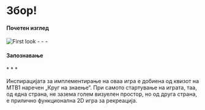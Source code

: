 ﻿Збор!
============
<h4> Почетен изглед </h4>
<img src = "http://imgur.com/M2Vogko.png" alt ="First look" />
- - - 
<h4> Запознавање </h4>
* * *
<p> Инспирацијата за имплементирање на оваа игра е добиена од квизот на МТВ1 наречен „Круг на знаење“. При самото стартување на играта, таа, од една страна, не зазема голем визуелен простор, но од друга страна, е прилично функционална 2D игра за рекреација. </p>
